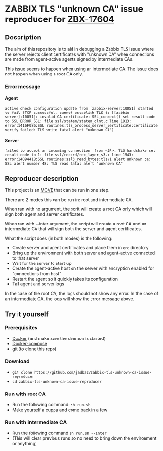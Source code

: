 # ZABBIX TLS "unknown CA" issue reproducer for [ZBX-17604](https://support.zabbix.com/browse/ZBX-17604)
## Description
The aim of this repository is to aid in debugging a Zabbix TLS issue where the server rejects client certificates with "unknown CA" when connections are made from agent-active agents signed by intermediate CAs.

This issue seems to happen when using an intermediate CA. The issue does not happen when using a root CA only.

### Error message
#### Agent
```active check configuration update from [zabbix-server:10051] started to fail (TCP successful, cannot establish TLS to [[zabbix-server]:10051]: invalid CA certificate: SSL_connect() set result code to SSL_ERROR_SSL: file ssl/statem/statem_clnt.c line 1913: error:1416F086:SSL routines:tls_process_server_certificate:certificate verify failed: TLS write fatal alert "unknown CA")```
#### Server
```failed to accept an incoming connection: from <IP>: TLS handshake set result code to 1: file ssl/record/rec_layer_s3.c line 1543: error:14094418:SSL routines:ssl3_read_bytes:tlsv1 alert unknown ca: SSL alert number 48: TLS read fatal alert "unknown CA"```

## Reproducer description
This project is an [MCVE](https://stackoverflow.com/help/minimal-reproducible-example) that can be run in one step.

There are 2 modes this can be run in: root and intermediate CA.

When ran with no argument, the scrit will create a root CA only which will sign both agent and server certificates.

When ran with --inter argument, the script will create a root CA and an intermediate CA that will sign both the server and agent certificates.

What the script does (in both modes) is the following:
- Create server and agent certificates and place them in `enc` directory
- Bring up the environment with both server and agent-active connected to that server
- Wait for the server to start up
- Create the agent-active host on the server with encryption enabled for "connections from host"
- Restart the agent so it quickly takes its configuration
- Tail agent and server logs

In the case of the root CA, the logs should not show any error. In the case of an intermediate CA, the logs will show the error message above.

## Try it yourself
### Prerequisites
- [Docker](https://www.docker.com/) (and make sure the daemon is started)
- [Docker-compose](https://docs.docker.com/compose/install/)
- [git](https://git-scm.com/downloads) (to clone this repo)

### Download
- `git clone https://github.com/jadbaz/zabbix-tls-unknown-ca-issue-reproducer`
- `cd zabbix-tls-unknown-ca-issue-reproducer`

### Run with root CA
- Run the following command: `sh run.sh`
- Make yourself a cuppa and come back in a few

### Run with intermediate CA
- Run the following command `sh run.sh --inter`
- (This will clear previous runs so no need to bring down the environment or anything)


